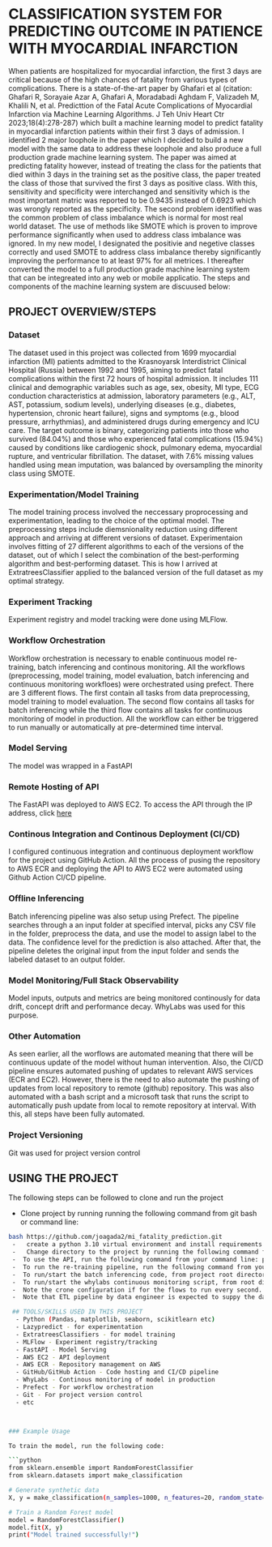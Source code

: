 # CLASSIFICATION SYSTEM FOR PREDICTING OUTCOME IN PATIENCE WITH MYOCARDIAL INFARCTION
When patients are hospitalized for myocardial infarction, the first 3 days are critical because of the high chances of fatality from various types of complications. There is a state-of-the-art paper by Ghafari et al (citation: Ghafari R, Sorayaie Azar A, Ghafari A, Moradabadi Aghdam F, Valizadeh M, Khalili N, et al. Predicttion of the Fatal Acute Complications of Myocardial Infarction via Machine Learning Algorithms. J Teh Univ Heart Ctr 2023;18(4):278-287) which built a machine learning model to predict fatality in myocardial infarction patients within their first 3 days of admission. I identified 2 major loophole in the paper which I decided to build a new model with the same data to address these loophole and also produce a full production grade machine learning system. The paper was aimed at predicting fatality however, instead of treating the class for the patients that died within 3 days in the training set as the positive class, the paper treated the class of those that survived the first 3 days as positive class. With this, sensitivity and specificity were interchanged and sensitivity which is the most important matric was reported to be 0.9435 instead of 0.6923 which was wrongly reported as the specificity. The second problem identified was the common problem of class imbalance which is normal for most real world dataset. The use of methods like SMOTE which is proven to improve performance significantly when used to address class imbalance was ignored. In my new model, I designated the positivie and negetive classes correctly and used SMOTE to address class imbalance thereby significantly improving the performance to at least 97% for all metrices. I thereafter converted the model to a full production grade machine learning system that can be integreated into any web or mobile applicatio. The steps and components of the machine learning system are discuused below:

## PROJECT OVERVIEW/STEPS
### Dataset
The dataset used in this project was collected from 1699 myocardial infarction (MI) patients admitted to the Krasnoyarsk Interdistrict Clinical Hospital (Russia) between 1992 and 1995, aiming to predict fatal complications within the first 72 hours of hospital admission. It includes 111 clinical and demographic variables such as age, sex, obesity, MI type, ECG conduction characteristics at admission, laboratory parameters (e.g., ALT, AST, potassium, sodium levels), underlying diseases (e.g., diabetes, hypertension, chronic heart failure), signs and symptoms (e.g., blood pressure, arrhythmias), and administered drugs during emergency and ICU care. The target outcome is binary, categorizing patients into those who survived (84.04%) and those who experienced fatal complications (15.94%) caused by conditions like cardiogenic shock, pulmonary edema, myocardial rupture, and ventricular fibrillation. The dataset, with 7.6% missing values handled using mean imputation, was balanced by oversampling the minority class using SMOTE.
### Experimentation/Model Training
The model training process involved the neccessary proprocessing and experimentation, leading to the choice of the optimal model. The preprocessing steps include diemsnionality reduction using different approach and arriving at different versions of dataset. Experimentaion involves fitting of 27 different algorithms to each of the versions of the dataset, out of which I select the combination of the best-performing algorithm and best-performing dataset. This is how I arrived at ExtratreesClassifier applied to the balanced version of the full dataset as my optimal strategy. 
### Experiment Tracking
Experiment registry and model tracking were done using MLFlow.
### Workflow Orchestration
Workflow orchestration is necessary to enable continuous model re-training, batch inferencing and continous monitoring. All the workflows (preprocessing, model training, model evaluation, batch inferencing and continuous monitoring workfloes) were orchestrated using prefect. There are 3 different flows. The first contain all tasks from data preprocessing, model training to model evaluation. The second flow contains all tasks for batch inferencing while the third flow contains all tasks for continuous monitoring of model in production. All the workflow can either be triggered to run manually or automatically at pre-determined time interval.
### Model Serving
The model was wrapped in a FastAPI
### Remote Hosting of API
The FastAPI was deployed to AWS EC2. To access the API through the IP address, click [here](http://18.222.206.16:8000/docs#/default/predict_post_predict_post)

### Continous Integration and Continous Deployment (CI/CD)
I configured continuous integration and continuous deployment workflow for the project using GitHub Action. All the process of pusing the repository to AWS ECR and deploying the API to AWS EC2 were automated using Github Action CI/CD pipeline. 
### Offline Inferencing
Batch inferencing pipeline was also setup using Prefect. The pipeline searches through a an input folder at specified interval, picks any CSV file in the folder, preprocess the data, and use the model to assign label to the data. The confidence level for the prediction is also attached. After that, the pipeline deletes the original input from the input folder and sends the labeled dataset to an output folder.
### Model Monitoring/Full Stack Observability
Model inputs, outputs and metrics are being monitored continously for data drift, concept drift and performance decay. WhyLabs was used for this purpose.
### Other Automation
As seen earlier, all the worflows are automated meaning that there will be continuous update of the model without human intervention. Also, the CI/CD pipeline ensures automated pushing of updates to relevant AWS services (ECR and EC2). However, there is the need to also automate the pushing of updates from local repository to remote (github) repository. This was also automated with a bash script and a microsoft task that runs the script to automatically push update from local to remote repository at interval. With this, all steps have been fully automated.
### Project Versioning
Git was used for project version control
## USING THE PROJECT
The following steps can be followed to clone and run the project
 -   Clone project by running running the following command from git bash or command line:
```bash
bash https://github.com/joagada2/mi_fatality_prediction.git
 -   create a python 3.10 virtual environment and install requirements.txt including prefect 3.1.8, mlflow 2.19.0 and whylogs 1.6.4
 -   Change directory to the project by running the following command from your command line: cd mi_fatality_prediction (type cd mi and use shift + tab to autocomplete)
 -  To use the API, run the following command from your command line: python app/main.py
 -  To run the re-training pipeline, run the following command from your command line, from root directory, run cd src/prefect_orchestration and run python training_tasks.py. This will deploy the code to prefect server. Run prefect server start to start the ui and access the ui using http://localhost:4200
 -  To run/start the batch inferencing code, from project root directory, cd to the script by running cd batch inferencing and run python batch_inf_script.py to upload the code to prefect server and run tasks every seconds
 -  To run/start the whylabs continuous monitoring script, from root directory, run cd src/whylab_monitoring and run python monitoring_script.py. This will also deploy the code to prefect server and run successfully.
 -  Note the crone configuration if for the flows to run every second. This configuration can be changed to run the code at any interval of choice
 -  Note that ETL pipeline by data engineer is expected to suppy the data for re-training, batch inferencing and monitoring. The actual crone configuration should depend on how often new data are available

 ## TOOLS/SKILLS USED IN THIS PROJECT
  - Python (Pandas, matplotlib, seaborn, scikitlearn etc)
  - Lazypredict - for experimentation
  - ExtratreesClassifiers - for model training
  - MLFlow - Experiment registry/tracking
  - FastAPI - Model Serving
  - AWS EC2 - API deployment
  - AWS ECR - Repository management on AWS
  - GitHub/GitHub Action - Code hosting and CI/CD pipeline
  - WhyLabs - Continous monitoring of model in production
  - Prefect - For workflow orchestration
  - Git - For project version control
  - etc



### Example Usage

To train the model, run the following code:

```python
from sklearn.ensemble import RandomForestClassifier
from sklearn.datasets import make_classification

# Generate synthetic data
X, y = make_classification(n_samples=1000, n_features=20, random_state=42)

# Train a Random Forest model
model = RandomForestClassifier()
model.fit(X, y)
print("Model trained successfully!")




